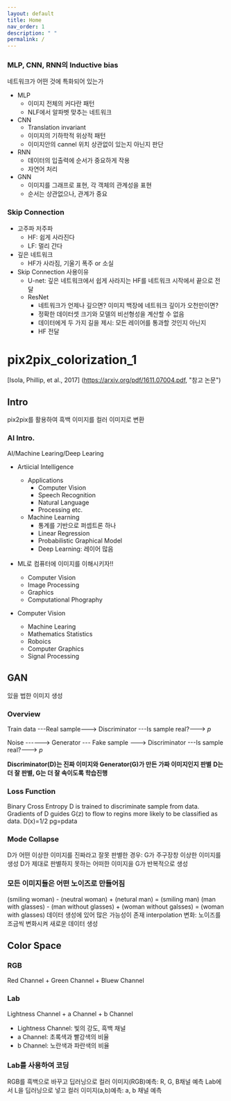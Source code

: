 ```yaml
---
layout: default
title: Home
nav_order: 1
description: " "
permalink: /
---
```



### MLP, CNN, RNN의 Inductive bias
네트워크가 어떤 것에 특화되어 있는가
- MLP
  - 이미지 전체의 커다란 패턴
  - NLF에서 알파벳 맞추는 네트워크
- CNN
  - Translation invariant
  - 이미지의 기하학적 위상적 패턴
  - 이미지안의 cannel 위치 상관없이 있는지 아닌지 판단
- RNN
  - 데이터의 입출력에 순서가 중요하게 작용
  - 자연어 처리
- GNN
  - 이미지를 그래프로 표현, 각 객체의 관계성을 표현
  - 순서는 상관없으나, 관계가 중요  

### Skip Connection
- 고주파 저주파
  - HF: 쉽게 사라진다
  - LF: 멀리 간다
- 깊은 네트워크
  - HF가 사라짐, 기울기 폭주 or 소실
- Skip Connection 사용이유
  - U-net: 깊은 네트워크에서 쉽게 사라지는 HF를 네트워크 시작에서 끝으로 전달
  - ResNet
    - 네트워크가 언제나 깊으면? 이미지 백장에 네트워크 깊이가 오천만이면? 
    - 정확한 데이터셋 크기와 모델의 비선형성을 계산할 수 없음
    - 데이터에게 두 가지 길을 제시: 모든 레이어를 통과할 것인지 아닌지
    - HF 전달


# pix2pix_colorization_1
[Isola, Phillip, et al., 2017] (https://arxiv.org/pdf/1611.07004.pdf, "참고 논문")

## Intro
pix2pix를 활용하여 흑백 이미지를 컬러 이미지로 변환

### AI Intro.
AI/Machine Learing/Deep Learing
- Artiicial Intelligence
  - Applications
    - Computer Vision
    - Speech Recognition
    - Natural Language
    - Processing etc.
  - Machine Learning
    - 통계를 기반으로 퍼셉트론 하나
    - Linear Regression
    - Probabilistic Graphical Model
    - Deep Learning: 레이어 많음 

- ML로 컴퓨터에 이미지를 이해시키자!!
  -  Computer Vision
  -  Image Processing
  -  Graphics
  -  Computational Phography

- Computer Vision
  - Machine Learing
  - Mathematics Statistics
  - Roboics
  - Computer Graphics
  - Signal Processing

## GAN
있을 법한 이미지 생성

### Overview
Train data ---Real sample---> Discriminator ---Is sample real?---> *p*

Noise ------> Generator --- Fake sample ---> Discriminator ---Is sample real?---> *p*

**Discriminator(D)는 진짜 이미지와 Generator(G)가 만든 가짜 이미지인지 판별**
**D는 더 잘 판별, G는 더 잘 속이도록 학습진행**

### Loss Function
Binary Cross Entropy
D is trained to discriminate sample from data.
Gradients of D guides G(z) to flow to regins more likely to be classified as data.
D(x)=1/2
pg=pdata

### Mode Collapse
D가 어떤 이상한 이미지를 진짜라고 잘못 판별한 경우: G가 주구장창 이상한 이미지를 생성
D가 제대로 판별하지 못하는 어떠한 이미지을 G가 반복적으로 생성

### 모든 이미지들은 어떤 노이즈로 만들어짐
(smiling woman) - (neutral woman) + (netural man) = (smiling man)
(man with glasses) - (man without glasses) + (woman without galsses) = (woman with glasses)
데이터 생성에 있어 많은 가능성이 존재
interpolation 변화: 노이즈를 조금씩 변화시켜 새로운 데이터 생성

## Color Space
### RGB
Red Channel + Green Channel + Bluew Channel

### Lab
Lightness Channel + a Channel + b Channel
- Lightness Channel: 빛의 강도, 흑백 채널
- a Channel: 초록색과 빨강색의 비율
- b Channel: 노란색과 파란색의 비율

### Lab를 사용하여 코딩
RGB를 흑백으로 바꾸고 딥러닝으로 컬러 이미지(RGB)예측: R, G, B채널 예측
Lab에서 L을 딥러닝으로 넣고 컬러 이미지(a,b)예측: a, b 채널 예측




